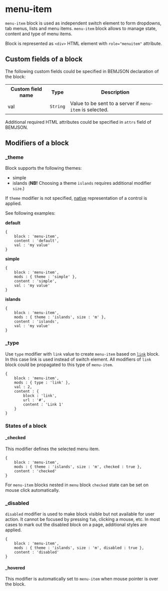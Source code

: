 # menu-item

`menu-item` block is used as independent switch element to form dropdowns, tab menus, lists and menu items. `menu-item` block allows to manage state, content and type of menu items.

Block is represented as `<div>` HTML element with `role="menuitem"` attribute.

## Custom fields of a block

The following custom fields could be specified in BEMJSON declaration of the block:

<table>
    <tr>
        <th>Custom field name</th>
        <th>Type</th>
        <th>Description</th>
    </tr>
    <tr>
        <td>val</td>
        <td><code>String</code></td>
        <td>Value to be sent to a server if <code>menu-item</code> is selected.</td>
    </tr>
</table>

Additional required HTML attributes could be specified in `attrs` field of BEMJSON.

## Modifiers of a block

### _theme

Block supports the following themes:

* simple
* islands (**NB!** Choosing a theme `islands` requires additional modifier `size`.)

If `theme` modifier is not specified, [native](#native) representation of a control is applied.

See following examples:

<a name="native"></a>
**default**

```bemjson
{
    block : 'menu-item',
    content : 'default',
    val : 'my value'
}
```

**simple**

```bemjson
{
    block : 'menu-item',
    mods : { theme : 'simple' },
    content : 'simple',
    val : 'my value'
}
```

**islands**

```bemjson
{
    block : 'menu-item',
    mods : { theme : 'islands', size : 'm' },
    content : 'islands',
    val : 'my value'
}
```

### _type

Use `type` modifier with `link` value to create `menu-item` based on [`link`](../link/link.en.md) block. In this case link is used instead of switch element. All modifiers of `link` block could be propagated to this type of `menu-item`.

```bemjson
{
    block : 'menu-item',
    mods : { type : 'link' },
    val : 2,
    content : {
        block : 'link',
        url : '#',
        content : 'Link 1'
    }
}
```

### States of a block

#### _checked

This modifier defines the selected menu item.

```bemjson
{
    block : 'menu-item',
    mods : { theme : 'islands', size : 'm', checked : true },
    content : 'checked'
}
```

For `menu-item` blocks nested in `menu` block `checked` state can be set on mouse click automatically.

### _disabled

`disabled` modifier is used to make block visible but not available for user action. It cannot be focused by pressing `Tab`, clicking a mouse, etc. In most cases to mark out the disabled block on a page, additional styles are applied.

```bemjson
{
    block : 'menu-item',
    mods : { theme : 'islands', size : 'm', disabled : true },
    content : 'disabled'
}
```

#### _hovered

This modifier is automatically set to `menu-item` when mouse pointer is over the block.
